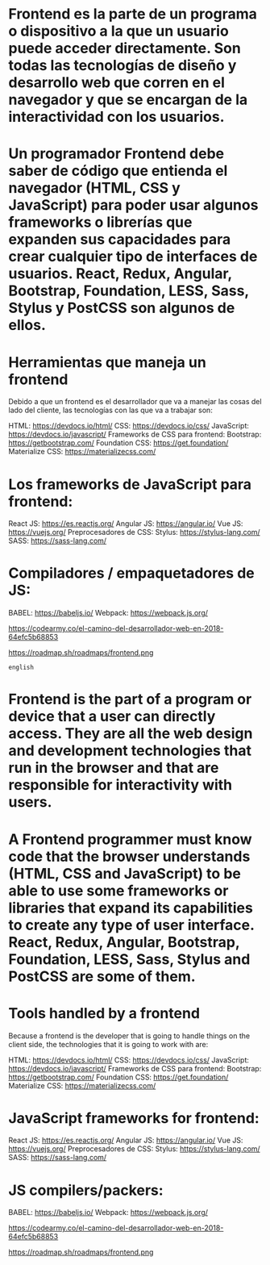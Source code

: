 # Frontend es la parte de un programa o dispositivo a la que un usuario puede acceder directamente. Son todas las tecnologías de diseño y desarrollo web que corren en el navegador y que se encargan de la interactividad con los usuarios.

# Un programador Frontend debe saber de código que entienda el navegador (HTML, CSS y JavaScript) para poder usar algunos frameworks o librerías que expanden sus capacidades para crear cualquier tipo de interfaces de usuarios. React, Redux, Angular, Bootstrap, Foundation, LESS, Sass, Stylus y PostCSS son algunos de ellos.

# Herramientas que maneja un frontend
Debido a que un frontend es el desarrollador que va a manejar las cosas del lado del cliente, las tecnologías con las que va a trabajar son:

HTML: https://devdocs.io/html/
CSS: https://devdocs.io/css/
JavaScript: https://devdocs.io/javascript/
Frameworks de CSS para frontend:
Bootstrap: https://getbootstrap.com/
Foundation CSS: https://get.foundation/
Materialize CSS: https://materializecss.com/

# Los frameworks de JavaScript para frontend:

React JS: https://es.reactjs.org/
Angular JS: https://angular.io/
Vue JS: https://vuejs.org/
Preprocesadores de CSS:
Stylus: https://stylus-lang.com/
SASS: https://sass-lang.com/

# Compiladores / empaquetadores de JS:
BABEL: https://babeljs.io/
Webpack: https://webpack.js.org/

https://codearmy.co/el-camino-del-desarrollador-web-en-2018-64efc5b68853

https://roadmap.sh/roadmaps/frontend.png

`english`

# Frontend is the part of a program or device that a user can directly access. They are all the web design and development technologies that run in the browser and that are responsible for interactivity with users.

# A Frontend programmer must know code that the browser understands (HTML, CSS and JavaScript) to be able to use some frameworks or libraries that expand its capabilities to create any type of user interface. React, Redux, Angular, Bootstrap, Foundation, LESS, Sass, Stylus and PostCSS are some of them.

# Tools handled by a frontend
Because a frontend is the developer that is going to handle things on the client side, the technologies that it is going to work with are:

HTML: https://devdocs.io/html/
CSS: https://devdocs.io/css/
JavaScript: https://devdocs.io/javascript/
Frameworks de CSS para frontend:
Bootstrap: https://getbootstrap.com/
Foundation CSS: https://get.foundation/
Materialize CSS: https://materializecss.com/


# JavaScript frameworks for frontend:

React JS: https://es.reactjs.org/
Angular JS: https://angular.io/
Vue JS: https://vuejs.org/
Preprocesadores de CSS:
Stylus: https://stylus-lang.com/
SASS: https://sass-lang.com/

# JS compilers/packers:
BABEL: https://babeljs.io/
Webpack: https://webpack.js.org/

https://codearmy.co/el-camino-del-desarrollador-web-en-2018-64efc5b68853

https://roadmap.sh/roadmaps/frontend.png